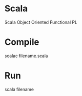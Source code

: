 # Scala
Scala Object Oriented Functional PL

# Compile 
scalac filename.scala

# Run
scala filename
